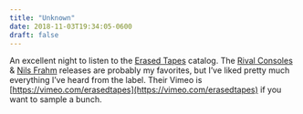 ```yaml
---
title: "Unknown"
date: 2018-11-03T19:34:05-0600
draft: false
---
```


An excellent night to listen to the [Erased Tapes](https://www.erasedtapes.com) catalog. The [Rival Consoles](https://www.erasedtapes.com/artist/rival-consoles) & [Nils Frahm](https://www.erasedtapes.com/artist/nils-frahm) releases are probably my favorites, but I’ve liked pretty much everything I’ve heard from the label.
Their Vimeo is [https://vimeo.com/erasedtapes](https://vimeo.com/erasedtapes) if you want to sample a bunch.
